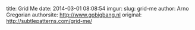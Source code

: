 title: Grid Me
date: 2014-03-01 08:08:54
imgur: 
slug: grid-me
author: Arno Gregorian
authorsite: http://www.gobigbang.nl
original: http://subtlepatterns.com/grid-me/

